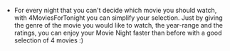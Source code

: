 - For every night that you can't decide which movie you should watch, with 4MoviesForTonight you can simplify your selection. 
  Just by giving the genre of the movie you would like to watch, the year-range and the ratings, you can enjoy your Movie Night 
  faster than before with a good selection of 4 movies :)
